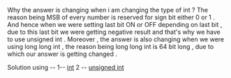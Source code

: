 Why the answer is changing when i am changing the type of int ?
The reason being MSB of every number is reserved for sign bit either 0 or 1 .
And hence when we were setting last bit ON or OFF depending on last bit , due
to this last bit we were getting negative result and that's why we have to use
unsigned int . Moreover , the answer is also changing when we were using 
long long int , the reason being long long int is 64 bit long , due to which our
answer is getting changed .

Solution using -- 
1-- [int](https://ide.geeksforgeeks.org/K4H0Z4kZyK)
2 -- [unsigned int](https://ide.geeksforgeeks.org/jpNCnxBp2Z)
